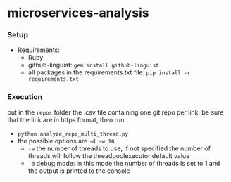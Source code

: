 # microservices-analysis

### Setup
- Requirements:
	- Ruby
	- github-linguist: ```gem install github-linguist```
    - all packages in the requirements.txt file: ```pip install -r requirements.txt```

### Execution
put in the  ```repos``` folder the .csv file containing one git repo per link, be sure that the link are in https format, then run:
- ```python analyze_repo_multi_thread.py```
- the possible options are ```-d -w 10```
	- ```-w``` the number of threads to use, if not specified the number of threads will follow the threadpoolexecutor default value
    - ```-d``` debug mode: in this mode the number of threads is set to 1 and the output is printed to the console

